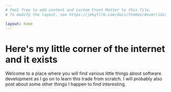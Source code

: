 ```yaml
---
# Feel free to add content and custom Front Matter to this file.
# To modify the layout, see https://jekyllrb.com/docs/themes/#overriding-theme-defaults

layout: home
---
```

# Here's my little corner of the internet and it exists

Welcome to a place where you will find various little things about software development as I go on to learn this trade from scratch. I will probably also post about some other things I happen to find interesting.
